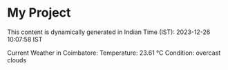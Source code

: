 # My Project

This content is dynamically generated in Indian Time (IST): 2023-12-26 10:07:58 IST


Current Weather in Coimbatore:
Temperature: 23.61 °C
Condition: overcast clouds
